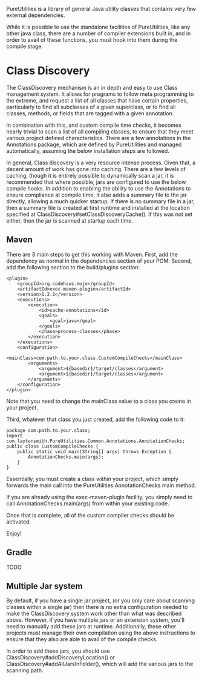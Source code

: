 PureUtilities is a library of general Java utility classes that contains very 
few external dependencies.

While it is possible to use the standalone facilities of PureUtilities, like any
other java class, there are a number of compiler extensions built in, and in
order to avail of these functions, you must hook into them during the compile
stage.

# Class Discovery
The ClassDiscovery mechanism is an in depth and easy to use Class management
system. It allows for programs to follow meta programming to the extreme, and
request a list of all classes that have certain properties, particularly to
find all subclasses of a given superclass, or to find all classes, methods, or
fields that are tagged with a given annotation.

In combination with this, and custom compile time checks, it becomes nearly
trivial to scan a list of all compiling classes, to ensure that they meet
various project defined characteristics. There are a few annotations in the
Annotations package, which are defined by PureUtilities and managed
automatically, assuming the below installation steps are followed.

In general, Class discovery is a very resource intense process. Given that, a
decent amount of work has gone into caching. There are a few levels of caching,
though it is entirely possible to dynamically scan a jar, it is recommended
that where possible, jars are configured to use the below compile hooks. In
addition to enabling the ability to use the Annotations to ensure compliance
at compile time, it also adds a summary file to the jar directly, allowing a
much quicker startup. If there is no summary file in a jar, then a summary file
is created at first runtime and installed at the location specified at
ClassDiscovery#setClassDiscoveryCache(). If this was not set either, then the
jar is scanned at startup each time.

## Maven

There are 3 main steps to get this working with Maven. First, add the dependency
as normal in the dependencies section of your POM. Second, add the following
section to the build/plugins section:

    <plugin>
        <groupId>org.codehaus.mojo</groupId>
        <artifactId>exec-maven-plugin</artifactId>
        <version>1.2.1</version>
        <executions>
            <execution>
                <id>cache-annotations</id>
                <goals>
                    <goal>java</goal>
                </goals>
                <phase>process-classes</phase>
            </execution>
        </executions>
        <configuration>
            <mainClass>com.path.to.your.class.CustomCompileChecks</mainClass>
            <arguments>
                <argument>${basedir}/target/classes</argument>
                <argument>${basedir}/target/classes</argument>
            </arguments>
        </configuration>
    </plugin>

Note that you need to change the mainClass value to a class you create in your
project.

Third, whatever that class you just created, add the following code to it:

    package com.path.to.your.class;
    import com.laytonsmith.PureUtilities.Common.Annotations.AnnotationChecks;
    public class CustomCompileChecks {
        public static void main(String[] args) throws Exception {
            AnnotationChecks.main(args);
        }
    }

Essentially, you must create a class *within* your project, which simply
forwards the main call into the PureUtilities AnnotationChecks main method.

If you are already using the exec-maven-plugin facility, you simply need to
call AnnotationChecks.main(args) from within your existing code.

Once that is complete, all of the custom compiler checks should be activated.

Enjoy!

## Gradle

TODO

## Multiple Jar system

By default, if you have a single jar project, (or you only care about scanning
classes within a single jar) then there is no extra 
configuration needed to make the ClassDiscovery system work other than what was
described above. However, if you
have multiple jars or an extension system, you'll need to manually add these
jars at runtime. Additionally, these other projects must manage their own
compilation using the above instructions to ensure that they also are able to
avail of the compile checks.

In order to add these jars, you should use 
ClassDiscovery#addDiscoveryLocation() or ClassDiscovery#addAllJarsInFolder(),
which will add the various jars to the scanning path.